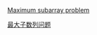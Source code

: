 [Maximum subarray problem](https://en.wikipedia.org/wiki/Maximum_subarray_problem)

[最大子数列问题](https://zh.wikipedia.org/wiki/%E6%9C%80%E5%A4%A7%E5%AD%90%E6%95%B0%E5%88%97%E9%97%AE%E9%A2%98)
